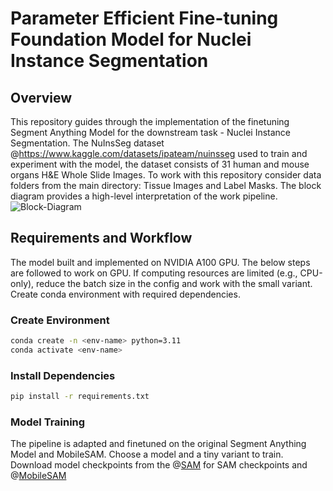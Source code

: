 # Parameter Efficient Fine-tuning Foundation Model for Nuclei Instance Segmentation

## Overview
This repository guides through the implementation of the finetuning Segment Anything Model for the downstream task - Nuclei Instance Segmentation. The NuInsSeg dataset @https://www.kaggle.com/datasets/ipateam/nuinsseg used to train and experiment with the model, the dataset consists of 31 human and mouse organs H&E Whole Slide Images. To work with this repository consider data folders from the main directory: Tissue Images and Label Masks. The block diagram provides a high-level interpretation of the work pipeline.
![Block-Diagram](https://github.com/user-attachments/assets/15548896-e905-4b06-bb88-d74547d511bb)


## Requirements and Workflow
The model built and implemented on NVIDIA A100 GPU. The below steps are followed to work on GPU. If computing resources are limited (e.g., CPU-only), reduce the batch size in the config and work with the small variant. Create conda environment with required dependencies.

### Create Environment
```bash
conda create -n <env-name> python=3.11
conda activate <env-name>
```
### Install Dependencies
```bash
pip install -r requirements.txt
```
### Model Training
The pipeline is adapted and finetuned on the original Segment Anything Model and MobileSAM. Choose a model and a tiny variant to train. Download model checkpoints from the @[SAM](https://github.com/facebookresearch) for SAM checkpoints and @[MobileSAM](https://github.com/ChaoningZhang/MobileSAM)
